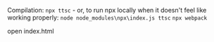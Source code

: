 Compilation:
`npx ttsc` - or, to run npx locally when it doesn't feel like working properly:
`node node_modules\npx\index.js ttsc`
`npx webpack`

open index.html